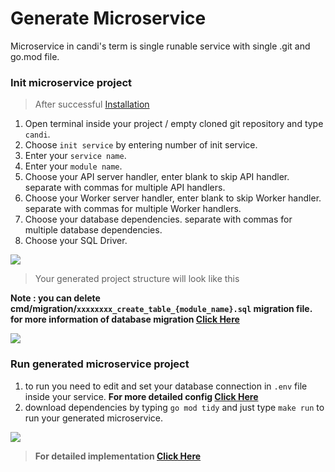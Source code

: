 # Generate Microservice

Microservice in candi's term is single runable service with single .git and go.mod file.

### Init microservice project

> After successful <a href="#/quickstart/install"> Installation </a>

1. Open terminal inside your project / empty cloned git repository and type `candi`. 
2. Choose `init service` by entering number of init service.
3. Enter your `service name`.
4. Enter your `module name`.
5. Choose your API server handler, enter blank to skip API handler. separate with commas for multiple API handlers.
6. Choose your Worker server handler, enter blank to skip Worker handler. separate with commas for multiple Worker handlers.
7. Choose your database dependencies. separate with commas for multiple database dependencies.
8. Choose your SQL Driver.

<img src="assets/microservice-terminal.png" />

> Your generated project structure will look like this

**Note : you can delete cmd/migration/`xxxxxxxx_create_table_{module_name}.sql` migration file. for more information of database migration <a href="#/migration/"> Click Here </a>**

<img src="assets/microservice-structure.png" />

### Run generated microservice project

1. to run you need to edit and set your database connection in `.env` file inside your service. **For more detailed config <a href="#/configuration/" >Click Here</a>**
2. download dependencies by typing `go mod tidy` and just type `make run` to run your generated microservice.

<img src="assets/microservice-run.png" />

> **For detailed implementation <a href="#/service/module/" >Click Here</a>**
